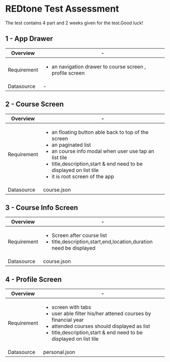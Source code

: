 # REDtone Test Assessment  

The test contains 4 part and 2 weeks given for the test.Good luck!

## 1 - App Drawer
| Overview  | - |
| ------ | ------ |
| Requirement | <ul><li> an navigation drawer to course screen , profile screen</li> </ul>| 
| Datasource | - |

## 2 - Course Screen

| Overview  | -  |
| ------ | ------ |
| Requirement | <ul><li>an floating button able back to top of the screen </li> <li>an paginated list </li> <li>an course info modal when user use tap an list tile  </li> <li> title,description,start & end need to be displayed on list tile</li> <li>it is root screen of the app </li> </ul>| 
| Datasource | course.json |

## 3 - Course Info Screen
| Overview | - | 
| ------ | ------ |
| Requirement | <ul><li>Screen after course list </li>  <li>title,description,start,end,location,duration need be displayed</li>  |
| Datasource | course.json |

## 4 - Profile Screen
| Overview | - | 
| ------ | ------ |
| Requirement | <ul><li>screen with tabs   </li> <li>user able filter his/her attened courses by financial year </li> <li>attended courses should displayed as list </li>  <li> title,description,start & end need to be displayed on list tile</li> </ul>|
| Datasource | personal.json |

